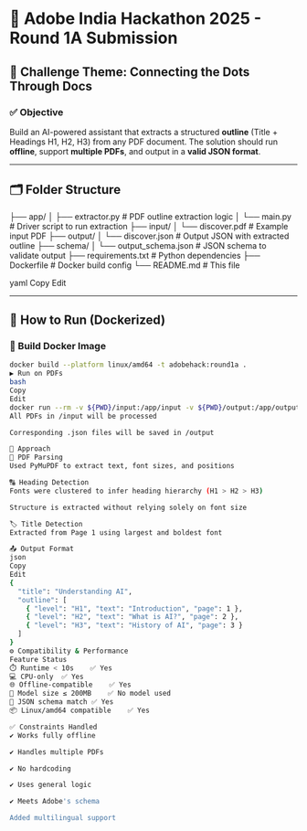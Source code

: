 # 🧠 Adobe India Hackathon 2025 - Round 1A Submission

## 📌 Challenge Theme: Connecting the Dots Through Docs

### ✅ Objective
Build an AI-powered assistant that extracts a structured **outline** (Title + Headings H1, H2, H3) from any PDF document. The solution should run **offline**, support **multiple PDFs**, and output in a **valid JSON format**.

---

## 🗂 Folder Structure

├── app/
│ ├── extractor.py # PDF outline extraction logic
│ └── main.py # Driver script to run extraction
├── input/
│ └── discover.pdf # Example input PDF
├── output/
│ └── discover.json # Output JSON with extracted outline
├── schema/
│ └── output_schema.json # JSON schema to validate output
├── requirements.txt # Python dependencies
├── Dockerfile # Docker build config
└── README.md # This file

yaml
Copy
Edit

---

## 🚀 How to Run (Dockerized)

### 🔧 Build Docker Image
```bash
docker build --platform linux/amd64 -t adobehack:round1a .
▶️ Run on PDFs
bash
Copy
Edit
docker run --rm -v ${PWD}/input:/app/input -v ${PWD}/output:/app/output --network none adobehack:round1a
All PDFs in /input will be processed

Corresponding .json files will be saved in /output

🧠 Approach
📄 PDF Parsing
Used PyMuPDF to extract text, font sizes, and positions

🔠 Heading Detection
Fonts were clustered to infer heading hierarchy (H1 > H2 > H3)

Structure is extracted without relying solely on font size

🏷️ Title Detection
Extracted from Page 1 using largest and boldest font

📤 Output Format
json
Copy
Edit
{
  "title": "Understanding AI",
  "outline": [
    { "level": "H1", "text": "Introduction", "page": 1 },
    { "level": "H2", "text": "What is AI?", "page": 2 },
    { "level": "H3", "text": "History of AI", "page": 3 }
  ]
}
⚙️ Compatibility & Performance
Feature	Status
⏱️ Runtime < 10s	✅ Yes
💻 CPU-only	✅ Yes
🌐 Offline-compatible	✅ Yes
🧠 Model size ≤ 200MB	✅ No model used
🧾 JSON schema match	✅ Yes
📦 Linux/amd64 compatible	✅ Yes

✅ Constraints Handled
✔ Works fully offline

✔ Handles multiple PDFs

✔ No hardcoding

✔ Uses general logic

✔ Meets Adobe's schema

Added multilingual support

